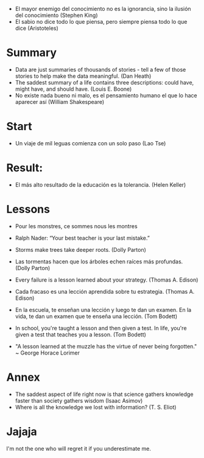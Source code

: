 * El mayor enemigo del conocimiento no es la ignorancia, sino la ilusión del conocimiento (Stephen King)
* El sabio no dice todo lo que piensa, pero siempre piensa todo lo que dice (Aristoteles)


# Summary

* Data are just summaries of thousands of stories - tell a few of those stories to help make the data meaningful. (Dan Heath)
* The saddest summary of a life contains three descriptions: could have, might have, and should have. (Louis E. Boone)
* No existe nada bueno ni malo, es el pensamiento humano el que lo hace aparecer así (William Shakespeare)

# Start

* Un viaje de mil leguas comienza con un solo paso (Lao Tse)


# Result:

* El más alto resultado de la educación es la tolerancia. (Helen Keller)


# Lessons

* Pour les monstres, ce sommes nous les montres
* Ralph Nader: “Your best teacher is your last mistake.”
* Storms make trees take deeper roots. (Dolly Parton)
* Las tormentas hacen que los árboles echen raíces más profundas. (Dolly Parton)
* Every failure is a lesson learned about your strategy. (Thomas A. Edison)
* Cada fracaso es una lección aprendida sobre tu estrategia. (Thomas A. Edison)
* En la escuela, te enseñan una lección y luego te dan un examen. En la vida, te dan un examen que te enseña una lección. (Tom Bodett)

* In school, you're taught a lesson and then given a test. In life, you're given a test that teaches you a lesson. (Tom Bodett)
* "A lesson learned at the muzzle has the virtue of never being forgotten." ~ George Horace Lorimer

# Annex

* The saddest aspect of life right now is that science gathers knowledge faster than society gathers wisdom (Isaac Asimov)
* Where is all the knowledge we lost with information? (T. S. Eliot)

# Jajaja

I'm not the one who will regret it if you underestimate me. 
